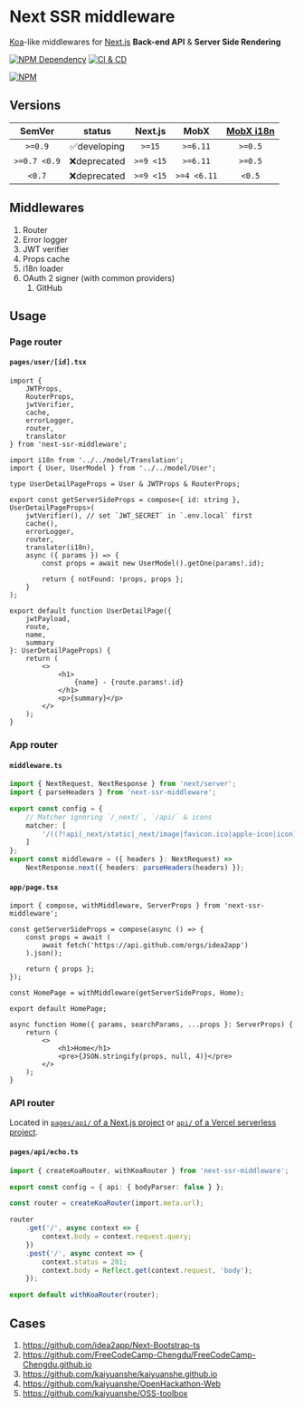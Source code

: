 # Next SSR middleware

[Koa][1]-like middlewares for [Next.js][2] **Back-end API** & **Server Side Rendering**

[![NPM Dependency](https://img.shields.io/librariesio/github/idea2app/Next-SSR-middleware.svg)][3]
[![CI & CD](https://github.com/idea2app/Next-SSR-middleware/actions/workflows/main.yml/badge.svg)][4]

[![NPM](https://nodei.co/npm/next-ssr-middleware.png?downloads=true&downloadRank=true&stars=true)][5]

## Versions

|    SemVer    |    status    |  Next.js  |    MobX     | [MobX i18n][6] |
| :----------: | :----------: | :-------: | :---------: | :------------: |
|   `>=0.9`    | ✅developing |  `>=15`   |  `>=6.11`   |    `>=0.5`     |
| `>=0.7 <0.9` | ❌deprecated | `>=9 <15` |  `>=6.11`   |    `>=0.5`     |
|    `<0.7`    | ❌deprecated | `>=9 <15` | `>=4 <6.11` |     `<0.5`     |

## Middlewares

1. Router
2. Error logger
3. JWT verifier
4. Props cache
5. i18n loader
6. OAuth 2 signer (with common providers)
    1. GitHub

## Usage

### Page router

#### `pages/user/[id].tsx`

```tsx
import {
    JWTProps,
    RouterProps,
    jwtVerifier,
    cache,
    errorLogger,
    router,
    translator
} from 'next-ssr-middleware';

import i18n from '../../model/Translation';
import { User, UserModel } from '../../model/User';

type UserDetailPageProps = User & JWTProps & RouterProps;

export const getServerSideProps = compose<{ id: string }, UserDetailPageProps>(
    jwtVerifier(), // set `JWT_SECRET` in `.env.local` first
    cache(),
    errorLogger,
    router,
    translator(i18n),
    async ({ params }) => {
        const props = await new UserModel().getOne(params!.id);

        return { notFound: !props, props };
    }
);

export default function UserDetailPage({
    jwtPayload,
    route,
    name,
    summary
}: UserDetailPageProps) {
    return (
        <>
            <h1>
                {name} - {route.params!.id}
            </h1>
            <p>{summary}</p>
        </>
    );
}
```

### App router

#### `middleware.ts`

```ts
import { NextRequest, NextResponse } from 'next/server';
import { parseHeaders } from 'next-ssr-middleware';

export const config = {
    // Matcher ignoring `/_next/`, `/api/` & icons
    matcher: [
        '/((?!api|_next/static|_next/image|favicon.ico|apple-icon|icon).*)'
    ]
};
export const middleware = ({ headers }: NextRequest) =>
    NextResponse.next({ headers: parseHeaders(headers) });
```

#### `app/page.tsx`

```tsx
import { compose, withMiddleware, ServerProps } from 'next-ssr-middleware';

const getServerSideProps = compose(async () => {
    const props = await (
        await fetch('https://api.github.com/orgs/idea2app')
    ).json();

    return { props };
});

const HomePage = withMiddleware(getServerSideProps, Home);

export default HomePage;

async function Home({ params, searchParams, ...props }: ServerProps) {
    return (
        <>
            <h1>Home</h1>
            <pre>{JSON.stringify(props, null, 4)}</pre>
        </>
    );
}
```

### API router

Located in [`pages/api/` of a Next.js project][7] or [`api/` of a Vercel serverless project][8].

#### `pages/api/echo.ts`

```ts
import { createKoaRouter, withKoaRouter } from 'next-ssr-middleware';

export const config = { api: { bodyParser: false } };

const router = createKoaRouter(import.meta.url);

router
    .get('/', async context => {
        context.body = context.request.query;
    })
    .post('/', async context => {
        context.status = 201;
        context.body = Reflect.get(context.request, 'body');
    });

export default withKoaRouter(router);
```

## Cases

1. https://github.com/idea2app/Next-Bootstrap-ts
2. https://github.com/FreeCodeCamp-Chengdu/FreeCodeCamp-Chengdu.github.io
3. https://github.com/kaiyuanshe/kaiyuanshe.github.io
4. https://github.com/kaiyuanshe/OpenHackathon-Web
5. https://github.com/kaiyuanshe/OSS-toolbox

[1]: https://koajs.com/
[2]: https://nextjs.org/
[3]: https://libraries.io/npm/next-ssr-middleware
[4]: https://github.com/idea2app/Next-SSR-middleware/actions/workflows/main.yml
[5]: https://nodei.co/npm/next-ssr-middleware/
[6]: https://github.com/idea2app/MobX-i18n
[7]: https://github.com/idea2app/Lark-Next-Bootstrap-ts/tree/main/pages/api
[8]: https://github.com/idea2app/Vercel-Node-serverless/tree/master/api
